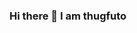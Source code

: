 ### Hi there 👋 I am thugfuto

<!--
**thugfuto53/thugfuto53** is a ✨ _special_ ✨ repository because its `README.md` (this file) appears on your GitHub profile.

Here are some ideas to get you started:

- 🔭 I’m currently working on ...
##🌱 I’m currently learning ...
<img width="200" alt="java=square" src="https://raw.githubusercontent.com/devicons/devicon/master/icons/java/java-original.svg">
- 👯 I’m looking to collaborate on ...
- 🤔 I’m looking for help with ...
- 💬 Ask me about ...
- 📫 How to reach me: ...
- 😄 Pronouns: ...
- ⚡ Fun fact: ...
-->
